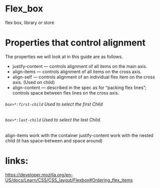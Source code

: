 # Flex_box
flex box, library or store 


# Properties that control alignment
The properties we will look at in this guide are as follows.

*  justify-content — controls alignment of all items on the main axis.
*  align-items — controls alignment of all items on the cross axis.
*  align-self — controls alignment of an individual flex item on the cross axis. (Used on child)
*  align-content — described in the spec as for “packing flex lines”; controls space between flex lines on the cross axis.

###### <code>box>*:first-child</code> Used to select the first Child
###### <code>box>*:last-child</code> Used to select the last Child.

align-items work with the container 
justify-content work with the nested child  (it has space-between and space around)

#  links:
https://developer.mozilla.org/en-US/docs/Learn/CSS/CSS_layout/Flexbox#Ordering_flex_items
